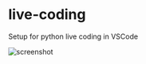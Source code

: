 # live-coding

Setup for python live coding in VSCode

![screenshot](https://user-images.githubusercontent.com/24707558/92992543-4a253d80-f51e-11ea-8ca1-aef66645d62c.png)
